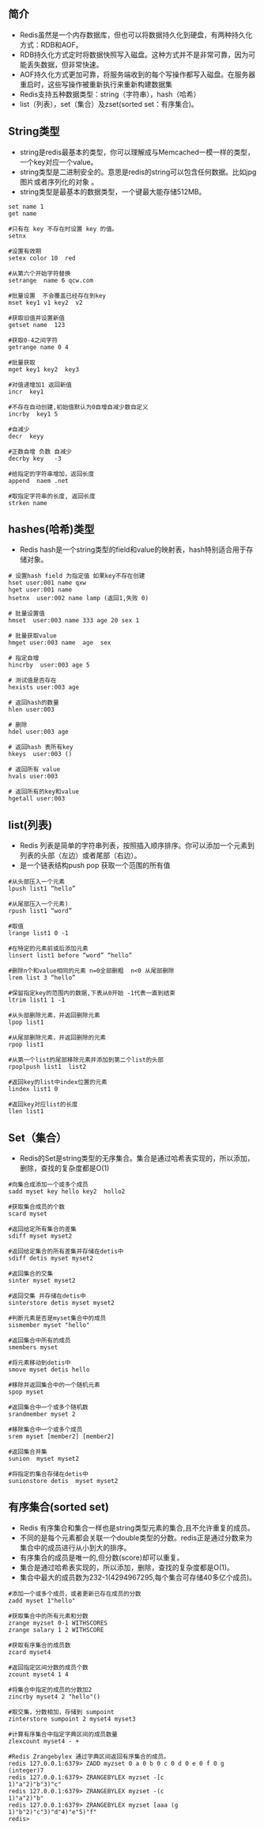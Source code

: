 ## 简介
* Redis虽然是一个内存数据库，但也可以将数据持久化到硬盘，有两种持久化方式：RDB和AOF。 
* RDB持久化方式定时将数据快照写入磁盘。这种方式并不是非常可靠，因为可能丢失数据，但非常快速。 
* AOF持久化方式更加可靠，将服务端收到的每个写操作都写入磁盘。在服务器重启时，这些写操作被重新执行来重新构建数据集
* Redis支持五种数据类型：string（字符串），hash（哈希）
* list（列表），set（集合）及zset(sorted set：有序集合)。


## String类型
* string是redis最基本的类型，你可以理解成与Memcached一模一样的类型，一个key对应一个value。
* string类型是二进制安全的。意思是redis的string可以包含任何数据。比如jpg图片或者序列化的对象 。
* string类型是最基本的数据类型，一个键最大能存储512MB。

```
set name 1
get name 

#只有在 key 不存在时设置 key 的值。
setnx   

#设置有效期 
setex color 10  red

#从第六个开始字符替换
setrange  name 6 qcw.com 

#批量设置  不会覆盖已经存在到key 
mset key1 v1 key2  v2   

#获取旧值并设置新值
getset name  123    

#获取0-4之间字符
getrange name 0 4    

#批量获取
mget key1 key2  key3  

#对值递增加1 返回新值 
incr  key1   

#不存在自动创建,初始值默认为0自增自减少数自定义
incrby  key1 5

#自减少
decr  keyy

#正数自增 负数 自减少
decrby key   -3

#给指定的字符串增加，返回长度
append  naem .net 

#取指定字符串的长度, 返回长度
strken name 
```

## hashes(哈希)类型
* Redis hash是一个string类型的field和value的映射表，hash特别适合用于存储对象。

```
# 设置hash field 为指定值 如果key不存在创建
hset user:001 name qxw   
hget user:001 name
hsetnx  user:002 name lamp (返回1,失败 0)

# 批量设置值
hmset  user:003 name 333 age 20 sex 1 

# 批量获取value 
hmget user:003 name  age  sex 

# 指定自增
hincrby  user:003 age 5 

# 测试值是否存在
hexists user:003 age

# 返回hash的数量
hlen user:003 

# 删除
hdel user:003 age 

# 返回hash 表所有key
hkeys  user:003 ()

# 返回所有 value
hvals user:003

# 返回所有的key和value
hgetall user:003 

```

## list(列表)
* Redis 列表是简单的字符串列表，按照插入顺序排序。你可以添加一个元素到列表的头部（左边）或者尾部（右边）。
* 是一个链表结构push pop 获取一个范围的所有值


```
#从头部压入一个元素
lpush list1 “hello” 

#从尾部压入一个元素)
rpush list1 “word” 

#取值
lrange list1 0 -1

#在特定的元素前或后添加元素
linsert list1 before “word” “hello”

#删除n个和value相同的元素 n=0全部删粗  n<0 从尾部删除
lrem list 3 “hello”

#保留指定key的范围内的数据,下表从0开始 -1代表一直到结束
ltrim list1 1 -1 

#从头部删除元素，并返回删除元素
lpop list1 

#从尾部删除元素，并返回删除的元素
rpop list1

#从第一个list的尾部移除元素并添加到第二个list的头部
rpoplpush list1  list2 

#返回key的list中index位置的元素
lindex list1 0

#返回key对应list的长度
llen list1 

```

## Set（集合）
* Redis的Set是string类型的无序集合。集合是通过哈希表实现的，所以添加，删除，查找的复杂度都是O(1)

```
#向集合成添加一个或多个成员
sadd myset key hello key2  hollo2 

#获取集合成员的个数
scard myset

#返回给定所有集合的差集
sdiff myset myset2

#返回给定集合的所有差集并存储在detis中
sdiff detis myset myset2

#返回集合的交集
sinter myset myset2

#返回交集 并存储在detis中
sinterstore detis myset myset2

#判断元素是否是myset集合中的成员
sismember myset "hello"

#返回集合中所有的成员
smembers myset

#将元素移动到detis中
smove myset detis hello

#移除并返回集合中的一个随机元素
spop myset

#返回集合中一个或多个随机数
srandmember myset 2

#移除集合中一个或多个成员
srem myset [member2] [member2]

#返回集合并集
sunion  myset myset2

#将指定的集合存储在detis中
sunionstore detis  myset myset2

```

## 有序集合(sorted set)
* Redis 有序集合和集合一样也是string类型元素的集合,且不允许重复的成员。
* 不同的是每个元素都会关联一个double类型的分数。redis正是通过分数来为集合中的成员进行从小到大的排序。
* 有序集合的成员是唯一的,但分数(score)却可以重复。
* 集合是通过哈希表实现的，所以添加，删除，查找的复杂度都是O(1)。 
* 集合中最大的成员数为232-1(4294967295,每个集合可存储40多亿个成员)。


```
#添加一个或多个成员，或者更新已存在成员的分数
zadd myset 1"hello" 

#获取集合中的所有元素和分数
zrange myzset 0-1 WITHSCORES
zrange salary 1 2 WITHSCORE

#获取有序集合的成员数
zcard myset4

#返回指定区间分数的成员个数
zcount myset4 1 4

#将集合中指定的成员的分数加2
zincrby myset4 2 "hello"()

#取交集，分数相加，存储到 sumpoint
zinterstore sumpoint 2 myset4 myset3

#计算有序集合中指定字典区间的成员数量
zlexcount myset4 - +

#Redis Zrangebylex 通过字典区间返回有序集合的成员。
redis 127.0.0.1:6379> ZADD myzset 0 a 0 b 0 c 0 d 0 e 0 f 0 g
(integer)7
redis 127.0.0.1:6379> ZRANGEBYLEX myzset -[c
1)"a"2)"b"3)"c"
redis 127.0.0.1:6379> ZRANGEBYLEX myzset -(c
1)"a"2)"b"
redis 127.0.0.1:6379> ZRANGEBYLEX myzset [aaa (g
1)"b"2)"c"3)"d"4)"e"5)"f"
redis>
```
